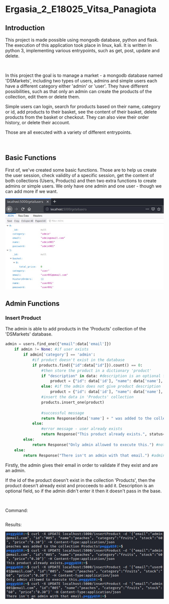 <h1>Ergasia_2_E18025_Vitsa_Panagiota</h1>

<h2>Introduction</h2>
<p>This project is made possible using mongodb database, python and flask. The execution of this application took place in linux, kali. It is written in python 3, implementing various entrypoints, such as get, post, update and delete.</p><br/>
<p>In this project the goal is to manage a market - a mongodb database named 'DSMarkets', including two types of users, admins and simple users each have a different category either 'admin' or 'user'. They have different possibilities, such as that only an admin can create the products of the collection, edit them or delete them.</p>
<p>Simple users can login, search for products based on their name, category or id, add products to their basket, see the content of their basket, delete products from the basket or checkout. They can also view their order history, or delete their account.</p>
<p>Those are all executed with a variety of different entrypoints.</p><br/>

<h2>Basic Functions</h2>
<p>First of, we've created some basic functions. Those are to help us create the user session, check validity of a specific session, get the content of both collections (Users, Products) and then two extra functions to create admins or simple users. We only have one admin and one user - though we can add more if we want.</p>

<img src="images/users.jpg"/><br/>

<h2>Admin Functions</h2>
<h3>Insert Product</h3>
<p>The admin is able to add products in the 'Products' collection of the 'DSMarkets' database.</p>

````python 
admin = users.find_one({"email":data['email']})
    if admin != None: #if user exists
        if admin['category'] == 'admin':
            #if product doesn't exist in the database
            if products.find({"id":data["id"]}).count() == 0:
                #then store the product in a dictionary 'product'
                if "description" in data: #description is an optional field
                    product = {"id": data['id'], "name": data['name'], "category":data['category'], "stock":data['stock'], "description":data['description'], "price":data['price']}
                else: #if the admin does not give product description
                    product = {"id": data['id'], "name": data['name'], "category":data['category'], "stock":data['stock'], "price":data['price']}
                #insert the data in 'Products' collection
                products.insert_one(product)

                #successful message
                return Response(data['name'] + " was added to the collection Products!", status=200, mimetype='application/json')
            else:
                #error message - user already exists
                return Response("This product already exists.", status=401, mimetype='application/json')
        else: 
            return Response("Only admin allowed to execute this.") #not an admin category
    else:
        return Response("There isn't an admin with that email.") #admin does not exist
````

<p>Firstly, the admin gives their email in order to validate if they exist and are an admin.</p>
<p>If the id of the product doesn't exist in the collection 'Products', then the product doesn't already exist and procceeds to add it. Description is an optional field, so if the admin didn't enter it then it doesn't pass in the base.</p><br/>

<p>Command: </p>

````bash

````

<p>Results: </p>
<img src="images/admin1.jpg"/>
